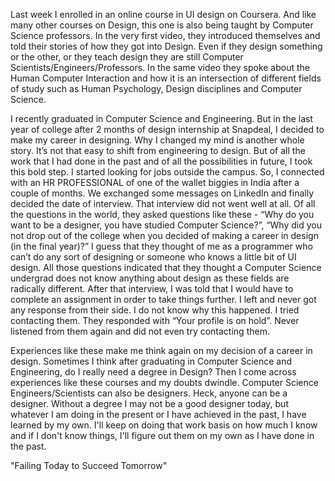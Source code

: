 ---
---

Last week I enrolled in an online course in UI design on Coursera. And like many other courses on Design, this one is also being taught by Computer Science professors. In the very first video, they introduced themselves and told their stories of how they got into Design. Even if they design something or the other, or they teach design they are still Computer Scientists/Engineers/Professors. In the same video they spoke about the Human Computer Interaction and how it is an intersection of different fields of study such as Human Psychology, Design disciplines and Computer Science. 

I recently graduated in Computer Science and Engineering. But in the last year of college after 2 months of design internship at Snapdeal, I decided to make my career in designing. Why I changed my mind is another whole story. It’s not that easy to shift from engineering to design. But of all the work that I had done in the past and of all the possibilities in future, I took this bold step. I started looking for jobs outside the campus. So, I connected with an HR PROFESSIONAL of one of the wallet biggies in India after a couple of months. We exchanged some messages on LinkedIn and finally decided the date of interview. That interview did not went well at all. Of all the questions in the world, they asked questions like these - “Why do you want to be a designer, you have studied Computer Science?”, “Why did you not drop out of the college when you decided of making a career in design (in the final year)?” I guess that they thought of me as a programmer who can’t do any sort of designing or someone who knows a little bit of UI design. All those questions indicated that they thought a Computer Science undergrad does not know anything about design as these fields are radically different. After that interview, I was told that I would have to complete an assignment in order to take things further. I left and never got any response from their side. I do not know why this happened. I tried contacting them. They responded with “Your profile is on hold”. Never listened from them again and did not even try contacting them.

Experiences like these make me think again on my decision of a career in design. Sometimes I think after graduating in Computer Science and Engineering, do I really need a degree in Design? Then I come across experiences like these courses and my doubts dwindle. Computer Science Engineers/Scientists can also be designers. Heck, anyone can be a designer. Without a degree I may not be a good designer today, but whatever I am doing in the present or I have achieved in the past, I have learned by my own. I'll keep on doing that work basis on how much I know and if I don't know things, I'll figure out them on my own as I have done in the past.

"Failing Today to Succeed Tomorrow"